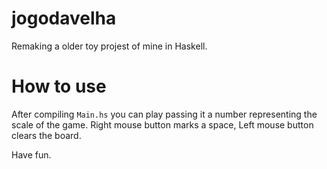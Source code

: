 # jogodavelha

Remaking a older toy projest of mine in Haskell.

# How to use

After compiling `Main.hs` you can play passing it a number representing the scale of the game.
Right mouse button marks a space, Left mouse button clears the board.

Have fun.
